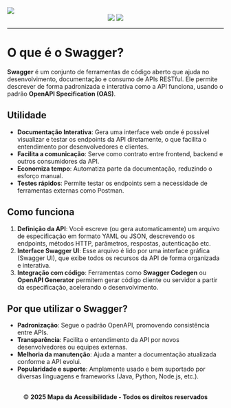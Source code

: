 <div text-align="center">
  <img src="https://github.com/user-attachments/assets/73366b5d-99fe-4b1c-a681-a6378fa72a59"></img>
</div>

<div align="center">
  <img src="https://img.shields.io/badge/Swagger-85EA2D?style=flat&logo=swagger&logoColor=black" />
  <img src="https://img.shields.io/badge/API-0078D4?style=flat" />
</div>

---

# O que é o Swagger?

**Swagger** é um conjunto de ferramentas de código aberto que ajuda no desenvolvimento, documentação e consumo de APIs RESTful. Ele permite descrever de forma padronizada e interativa como a API funciona, usando o padrão **OpenAPI Specification (OAS)**.

## Utilidade

- **Documentação Interativa**: Gera uma interface web onde é possível visualizar e testar os endpoints da API diretamente, o que facilita o entendimento por desenvolvedores e clientes.
- **Facilita a comunicação**: Serve como contrato entre frontend, backend e outros consumidores da API.
- **Economiza tempo**: Automatiza parte da documentação, reduzindo o esforço manual.
- **Testes rápidos**: Permite testar os endpoints sem a necessidade de ferramentas externas como Postman.

## Como funciona

1. **Definição da API**: Você escreve (ou gera automaticamente) um arquivo de especificação em formato YAML ou JSON, descrevendo os endpoints, métodos HTTP, parâmetros, respostas, autenticação etc.
2. **Interface Swagger UI**: Esse arquivo é lido por uma interface gráfica (Swagger UI), que exibe todos os recursos da API de forma organizada e interativa.
3. **Integração com código**: Ferramentas como **Swagger Codegen** ou **OpenAPI Generator** permitem gerar código cliente ou servidor a partir da especificação, acelerando o desenvolvimento.

## Por que utilizar o Swagger?

- **Padronização**: Segue o padrão OpenAPI, promovendo consistência entre APIs.
- **Transparência**: Facilita o entendimento da API por novos desenvolvedores ou equipes externas.
- **Melhoria da manutenção**: Ajuda a manter a documentação atualizada conforme a API evolui.
- **Popularidade e suporte**: Amplamente usado e bem suportado por diversas linguagens e frameworks (Java, Python, Node.js, etc.).

<br>

<div align="center"> 
  <footer> &copy; <strong>2025 Mapa da Acessibilidade - Todos os direitos reservados</strong>
  </footer>
</div> 
